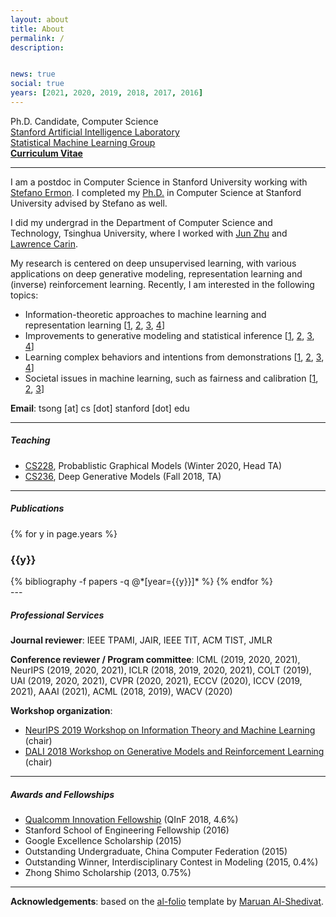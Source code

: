 ```yaml
---
layout: about
title: About
permalink: /
description:


news: true
social: true
years: [2021, 2020, 2019, 2018, 2017, 2016]
---
```


Ph.D. Candidate, Computer Science <br/>
[Stanford Artificial Intelligence Laboratory](ai.stanford.edu) <br/>
[Statistical Machine Learning Group](statsml.stanford.edu) <br/>
<a href="assets/pdf/jiaming_cv.pdf" target="_blank"><b>Curriculum Vitae</b></a>

---- 

I am a postdoc in Computer Science in Stanford University working with [Stefano Ermon](http://cs.stanford.edu/~ermon). I completed my [Ph.D.](assets/pdf/jiaming_thesis.pdf) in Computer Science at Stanford University advised by Stefano as well.

I did my undergrad in the Department of Computer Science and Technology, Tsinghua University, where I worked with [Jun Zhu](http://ml.cs.tsinghua.edu.cn/~jun/index.shtml) and [Lawrence Carin](http://people.ee.duke.edu/~lcarin).

My research is centered on deep unsupervised learning, with various applications on deep generative modeling, representation learning and (inverse) reinforcement learning. Recently, I am interested in the following topics:

- Information-theoretic approaches to machine learning and representation learning 
[[1](https://arxiv.org/abs/2007.09852), [2](https://arxiv.org/abs/1910.06222), [3](https://arxiv.org/abs/2002.10689), [4](https://arxiv.org/abs/1812.04218)]
- Improvements to generative modeling and statistical inference [[1](https://arxiv.org/abs/1910.09779), [2](https://arxiv.org/abs/1906.09531), [3](https://arxiv.org/abs/1706.07561), [4](https://arxiv.org/abs/2010.02502)]
- Learning complex behaviors and intentions from demonstrations [[1](https://arxiv.org/abs/1807.09936), [2](https://arxiv.org/abs/1703.08840), [3](https://arxiv.org/abs/1907.13220), [4](http://www.ifaamas.org/Proceedings/aamas2020/pdfs/p1855.pdf)]
- Societal issues in machine learning, such as fairness and calibration [[1](https://arxiv.org/abs/1812.04218), [2](https://arxiv.org/abs/1906.08312), [3](https://arxiv.org/abs/2008.09643)]

**Email**: tsong [at] cs [dot] stanford [dot] edu

----



##### Teaching

- [CS228](cs228.stanford.edu), Probablistic Graphical Models (Winter 2020, Head TA)
- [CS236](cs236.stanford.edu), Deep Generative Models (Fall 2018, TA)


----

##### Publications

<div class="publications-front">

{% for y in page.years %}
  <h3 class="year">{{y}}</h3>
  {% bibliography -f papers -q @*[year={{y}}]* %}
{% endfor %}

</div>
---

##### Professional Services

**Journal reviewer**: IEEE TPAMI, JAIR, IEEE TIT, ACM TIST, JMLR

**Conference reviewer / Program committee**: ICML (2019, 2020, 2021), NeurIPS (2019, 2020, 2021), ICLR (2018, 2019, 2020, 2021), COLT (2019), UAI (2019, 2020, 2021), CVPR (2020, 2021), ECCV (2020), ICCV (2019, 2021), AAAI (2021), ACML (2018, 2019), WACV (2020)

**Workshop organization**:
- [NeurIPS 2019 Workshop on Information Theory and Machine Learning](https://sites.google.com/view/itml19/home) (chair)
- [DALI 2018 Workshop on Generative Models and Reinforcement Learning](http://dalimeeting.org/dali2018//program) (chair)

----

##### Awards and Fellowships

- [Qualcomm Innovation Fellowship](https://www.qualcomm.com/invention/research/university-relations/innovation-fellowship/winners) (QInF 2018, 4.6%)
- Stanford School of Engineering Fellowship (2016)
- Google Excellence Scholarship (2015)
- Outstanding Undergraduate, China Computer Federation (2015)
- Outstanding Winner, Interdisciplinary Contest in Modeling (2015, 0.4%)
- Zhong Shimo Scholarship (2013, 0.75%)

----

**Acknowledgements**: based on the [al-folio](https://github.com/alshedivat/al-folio) template by [Maruan Al-Shedivat](https://www.cs.cmu.edu/~mshediva/).